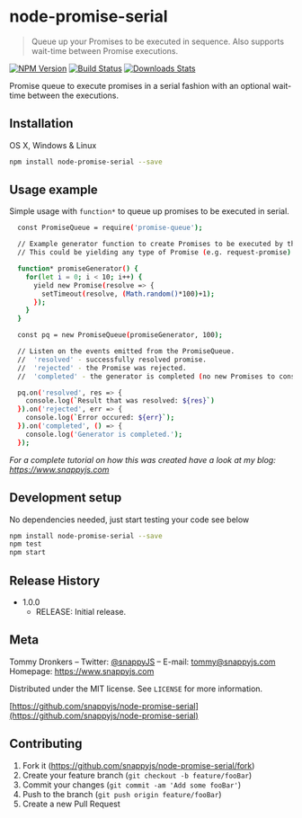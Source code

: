 # node-promise-serial
> Queue up your Promises to be executed in sequence. Also supports wait-time between Promise executions.

[![NPM Version][npm-image]][npm-url]
[![Build Status][travis-image]][travis-url]
[![Downloads Stats][npm-downloads]][npm-url]

Promise queue to execute promises in a serial fashion with an optional wait-time between the executions.

## Installation

OS X, Windows & Linux

```sh
npm install node-promise-serial --save
```

## Usage example

Simple usage with `function*` to queue up promises to be executed in serial.
```sh
  const PromiseQueue = require('promise-queue');

  // Example generator function to create Promises to be executed by the queue.
  // This could be yielding any type of Promise (e.g. request-promise)

  function* promiseGenerator() {
    for(let i = 0; i < 10; i++) {
      yield new Promise(resolve => {
        setTimeout(resolve, (Math.random()*100)+1);
      });
    }
  }

  const pq = new PromiseQueue(promiseGenerator, 100);

  // Listen on the events emitted from the PromiseQueue.
  //  'resolved' - successfully resolved promise.
  //  'rejected' - the Promise was rejected.
  //  'completed' - the generator is completed (no new Promises to consume)

  pq.on('resolved', res => {
    console.log(`Result that was resolved: ${res}`)
  }).on('rejected', err => {
    console.log(`Error occured: ${err}`);
  }).on('completed', () => {
    console.log('Generator is completed.');
  });  


```

_For a complete tutorial on how this was created have a look at my blog: https://www.snappyjs.com_

## Development setup

No dependencies needed, just start testing your code see below

```sh
npm install node-promise-serial --save
npm test
npm start
```

## Release History

* 1.0.0
    * RELEASE: Initial release.

## Meta

Tommy Dronkers –
Twitter: [@snappyJS](https://twitter.com/snappyjs) –
E-mail: tommy@snappyjs.com
Homepage: https://www.snappyjs.com

Distributed under the MIT license. See ``LICENSE`` for more information.

[https://github.com/snappyjs/node-promise-serial](https://github.com/snappyjs/node-promise-serial)

## Contributing

1. Fork it (<https://github.com/snappyjs/node-promise-serial/fork>)
2. Create your feature branch (`git checkout -b feature/fooBar`)
3. Commit your changes (`git commit -am 'Add some fooBar'`)
4. Push to the branch (`git push origin feature/fooBar`)
5. Create a new Pull Request

<!-- Markdown link & img dfn's -->
[npm-image]:
[![node](https://img.shields.io/node/v/passport.svg)](https://www.npmjs.com/package/express)

[npm-url]: https://npmjs.org/package/datadog-metrics
[npm-downloads]: https://img.shields.io/npm/dm/datadog-metrics.svg?style=flat-square
[travis-image]: https://img.shields.io/travis/dbader/node-datadog-metrics/master.svg?style=flat-square
[travis-url]: https://travis-ci.org/dbader/node-datadog-metrics
[wiki]: https://github.com/yourname/yourproject/wiki
